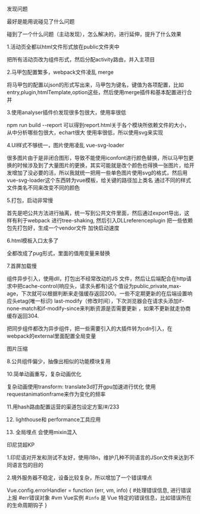 发现问题

最好是能用说碰见了什么问题


碰到了一个什么问题（主动发现），怎么解决的，进行延伸，提升了什么效果

1.活动页全都以html文件形式放在public文件夹中

把所有活动页改为组件形式，然后分配activity路由，并入主项目


2.马甲包配置繁多，webpack文件凌乱 merge

将马甲包的配置以json的形式写出来，马甲包为键名，键值为各项配置，比如entry,plugin,htmlTemplate,option这些，然后使用merge插件和基本配置进行合并

3.使用analyser插件价发现很多包很大，使用率很低

npm run build --report 可以得到report.html关于各个模块所依赖文件的大小，从中分析哪些包很大，echart很大 使用率很低，所以使用svg来实现

4.UI样式不够统一，图片使用凌乱 vue-svg-loader

很多图片由于是非闭合图形，导致不能使用iconfont进行颜色替换，所以马甲包更换的时候涉及到了大量图片的更换，其实可能就是改个颜色也得换一张图片，给开发增加了没必要的活，所以我就统一把用一些单色图片使用svg的格式，然后用vue-svg-loader这个东西转为vue模板，给关键的路径加上类名 通过不同的样式文件类名不同来改变不同的颜色

5.打包，启动非常慢

首先是吧公共方法进行抽离，统一写到公共文件里面，然后通过export导出，这样有利于webpack 进行tree-shaking,
然后引入DLLreferenceplugin 把一些依赖包先打包好，生成一个vendor文件 加快启动速度

6.html模板入口太多了

全都改成了pug形式，里面的值用变量来替换


7.首屏加载慢

组件异步引入，使用dll，打包出不经常改动的JS 文件，然后让后端配合在http请求中把cache-control(响应头，请求头都有)这个值设为public,private,max-age，下次就可以根据判断来走强缓存返回200。一些不定期更新的在后端设置响应头etag(唯一标识) last-modify（修改时间），下次浏览器会在请求头添加if-none-match和if-modify-since来判断资源是否需要更新 ，如果不更新就走协商缓存返回304.

把同步组件都改为异步组件，把一些需要引入的大插件转为cdn引入，在webpack的external里面配置全局变量

图片压缩

8.公共组件偏少，抽像出相似的功能模块复用


10.简单动画重写，复杂动画优化

复杂动画使用transform: translate3d打开gpu加速进行优化
使用requestanimationframe来作为变化的频率


11.用hash路由配置运营的渠道包设定方案/#/233

12. lighthouse和 performance工具应用

13. 全局埋点 会使用mixin混入


印尼贷超KP

1.印尼语对开发和测试不友好，使用i18n，维护几种不同语言的JSon文件来达到不同语言包的目的

2.境外服务器不稳定，设备比较复杂，所以增加了一个错误埋点

Vue.config.errorHandler = function (err, vm, info) {
  #处理错误信息, 进行错误上报
  #err错误对象
  #vm Vue实例
  #`info` 是 Vue 特定的错误信息，比如错误所在的生命周期钩子
}